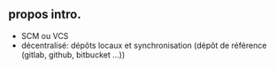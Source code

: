 ## propos intro.

* SCM ou VCS
* décentralisé: dépôts locaux et synchronisation (dépôt de référence (gitlab, github, bitbucket ...))

